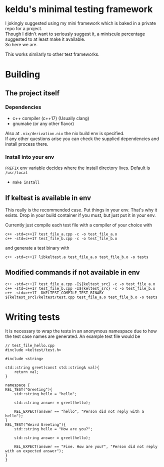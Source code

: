 # keldu's minimal testing framework  

I jokingly suggested using my mini framework which is baked in a private repo for a project.  
Though I didn't want to seriously suggest it, a miniscule percentage suggested to at least make it
available.  
So here we are.  

This works similarly to other test frameworks.  

# Building
## The project itself  

### Dependencies  

* c++ compiler (c++17) (Usually clang)  
* gnumake (or any other flavor)  

Also at `.nix/derivation.nix` the nix build env is specified.  
If any other questions arise you can check the supplied dependencies and install process there.  

### Install into your env  

`PREFIX` env variable decides where the install directory lives. Default is `/usr/local`

* `make install`  

## If keltest is available in env  

This really is the recommended case. Put things in your env. That's why it exists. Drop in your build container if you must, but just put it in your env.  

Currently just compile each test file with a compiler of your choice with  

`c++ -std=c++17 test_file_a.cpp -c -o test_file_a.o`  
`c++ -std=c++17 test_file_b.cpp -c -o test_file_b.o`  

and generate a test binary with  

`c++ -std=c++17 libkeltest.a test_file_a.o test_file_b.o -o tests`  

## Modified commands if not available in env  

`c++ -std=c++17 test_file_a.cpp -I${keltest_src} -c -o test_file_a.o`  
`c++ -std=c++17 test_file_b.cpp -I${keltest_src} -c -o test_file_b.o`  
`c++ -std=c++17 -DKELTEST_COMPILE_TEST_BINARY ${keltest_src}/keltest/test.cpp test_file_a.o test_file_b.o -o tests`  

# Writing tests  

It is necessary to wrap the tests in an anonymous namespace due to how the test case names are generated. An example test file would be  

```
// test_file_hello.cpp
#include <keltest/test.h>

#include <string>

std::string greet(const std::string& val){
	return val;
}

namespace {
KEL_TEST("Greeting"){
	std::string hello = "hello";
        
	std::string answer = greet(hello);

	KEL_EXPECT(answer == "hello", "Person did not reply with a hello");
}
KEL_TEST("Weird Greeting"){
	std::string hello = "How are you?";
        
	std::string answer = greet(hello);

	KEL_EXPECT(answer == "Fine. How are you?", "Person did not reply with an expected answer");
}
}
```
